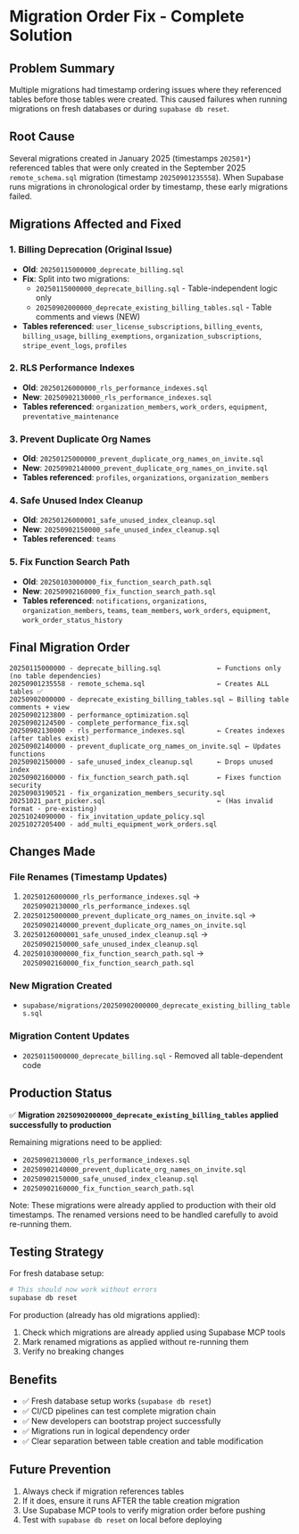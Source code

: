# Migration Order Fix - Complete Solution

## Problem Summary

Multiple migrations had timestamp ordering issues where they referenced tables before those tables were created. This caused failures when running migrations on fresh databases or during `supabase db reset`.

## Root Cause

Several migrations created in January 2025 (timestamps `202501*`) referenced tables that were only created in the September 2025 `remote_schema.sql` migration (timestamp `20250901235558`). When Supabase runs migrations in chronological order by timestamp, these early migrations failed.

## Migrations Affected and Fixed

### 1. Billing Deprecation (Original Issue)
- **Old**: `20250115000000_deprecate_billing.sql`
- **Fix**: Split into two migrations:
  - `20250115000000_deprecate_billing.sql` - Table-independent logic only
  - `20250902000000_deprecate_existing_billing_tables.sql` - Table comments and views (NEW)
- **Tables referenced**: `user_license_subscriptions`, `billing_events`, `billing_usage`, `billing_exemptions`, `organization_subscriptions`, `stripe_event_logs`, `profiles`

### 2. RLS Performance Indexes
- **Old**: `20250126000000_rls_performance_indexes.sql`
- **New**: `20250902130000_rls_performance_indexes.sql` 
- **Tables referenced**: `organization_members`, `work_orders`, `equipment`, `preventative_maintenance`

### 3. Prevent Duplicate Org Names
- **Old**: `20250125000000_prevent_duplicate_org_names_on_invite.sql`
- **New**: `20250902140000_prevent_duplicate_org_names_on_invite.sql`
- **Tables referenced**: `profiles`, `organizations`, `organization_members`

### 4. Safe Unused Index Cleanup
- **Old**: `20250126000001_safe_unused_index_cleanup.sql`
- **New**: `20250902150000_safe_unused_index_cleanup.sql`
- **Tables referenced**: `teams`

### 5. Fix Function Search Path
- **Old**: `20250103000000_fix_function_search_path.sql`
- **New**: `20250902160000_fix_function_search_path.sql`
- **Tables referenced**: `notifications`, `organizations`, `organization_members`, `teams`, `team_members`, `work_orders`, `equipment`, `work_order_status_history`

## Final Migration Order

```
20250115000000 - deprecate_billing.sql              ← Functions only (no table dependencies)
20250901235558 - remote_schema.sql                  ← Creates ALL tables ✅
20250902000000 - deprecate_existing_billing_tables.sql ← Billing table comments + view
20250902123800 - performance_optimization.sql
20250902124500 - complete_performance_fix.sql
20250902130000 - rls_performance_indexes.sql        ← Creates indexes (after tables exist)
20250902140000 - prevent_duplicate_org_names_on_invite.sql ← Updates functions
20250902150000 - safe_unused_index_cleanup.sql      ← Drops unused index
20250902160000 - fix_function_search_path.sql       ← Fixes function security
20250903190521 - fix_organization_members_security.sql
20251021_part_picker.sql                            ← (Has invalid format - pre-existing)
20251024090000 - fix_invitation_update_policy.sql
20251027205400 - add_multi_equipment_work_orders.sql
```

## Changes Made

### File Renames (Timestamp Updates)
1. `20250126000000_rls_performance_indexes.sql` → `20250902130000_rls_performance_indexes.sql`
2. `20250125000000_prevent_duplicate_org_names_on_invite.sql` → `20250902140000_prevent_duplicate_org_names_on_invite.sql`
3. `20250126000001_safe_unused_index_cleanup.sql` → `20250902150000_safe_unused_index_cleanup.sql`
4. `20250103000000_fix_function_search_path.sql` → `20250902160000_fix_function_search_path.sql`

### New Migration Created
- `supabase/migrations/20250902000000_deprecate_existing_billing_tables.sql`

### Migration Content Updates
- `20250115000000_deprecate_billing.sql` - Removed all table-dependent code

## Production Status

✅ **Migration `20250902000000_deprecate_existing_billing_tables` applied successfully to production**

Remaining migrations need to be applied:
- `20250902130000_rls_performance_indexes.sql`
- `20250902140000_prevent_duplicate_org_names_on_invite.sql`
- `20250902150000_safe_unused_index_cleanup.sql`
- `20250902160000_fix_function_search_path.sql`

Note: These migrations were already applied to production with their old timestamps. The renamed versions need to be handled carefully to avoid re-running them.

## Testing Strategy

For fresh database setup:
```bash
# This should now work without errors
supabase db reset
```

For production (already has old migrations applied):
1. Check which migrations are already applied using Supabase MCP tools
2. Mark renamed migrations as applied without re-running them
3. Verify no breaking changes

## Benefits

- ✅ Fresh database setup works (`supabase db reset`)
- ✅ CI/CD pipelines can test complete migration chain
- ✅ New developers can bootstrap project successfully
- ✅ Migrations run in logical dependency order
- ✅ Clear separation between table creation and table modification

## Future Prevention

1. Always check if migration references tables
2. If it does, ensure it runs AFTER the table creation migration
3. Use Supabase MCP tools to verify migration order before pushing
4. Test with `supabase db reset` on local before deploying


